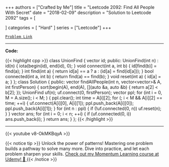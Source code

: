 
+++
authors = ["Crafted by Me"]
title = "Leetcode 2092: Find All People With Secret"
date = "2018-02-09"
description = "Solution to Leetcode 2092"
tags = [
    
]
categories = [
    "Hard"
]
series = ["Leetcode"]
+++



[`Problem Link`](https://leetcode.com/problems/find-all-people-with-secret/description/)

---

**Code:**

{{< highlight cpp >}}
class UnionFind {
    vector<int> id;
public:
    UnionFind(int n) : id(n) {
        iota(begin(id), end(id), 0);
    }
    void connect(int a, int b) {
        id[find(b)] = find(a);
    }
    int find(int a) {
        return id[a] == a ? a : (id[a] = find(id[a]));
    }
    bool connected(int a, int b) {
        return find(a) == find(b);
    }
    void reset(int a) { id[a] = a; }
};
class Solution {
public:
    vector<int> findAllPeople(int n, vector<vector<int>>& A, int firstPerson) {
        sort(begin(A), end(A), [](auto &a, auto &b) { return a[2] < b[2]; });
        UnionFind uf(n);
        uf.connect(0, firstPerson);
        vector<int> ppl;
        for (int i = 0, M = A.size(); i < M; ) {
            ppl.clear();
            int time = A[i][2];
            for (; i < M && A[i][2] == time; ++i) {
                uf.connect(A[i][0], A[i][1]);
                ppl.push_back(A[i][0]);
                ppl.push_back(A[i][1]);
            }
            for (int n : ppl) {
                if (!uf.connected(0, n)) uf.reset(n);
            }
        }
        vector<int> ans;
        for (int i = 0; i < n; ++i) {
            if (uf.connected(0, i)) ans.push_back(i);
        }
        return ans;
    }
};
{{< /highlight >}}


---
{{< youtube v8-OkMKBqyA >}}

{{< notice tip >}}
Unlock the power of patterns! Mastering one problem builds a pathway to solve many more. Dive into practice, and let each problem sharpen your skills. [Check out my Momentum Learning course at Udemy! 🚀 ](https://www.udemy.com/course/algorithms-and-data-structures-in-cpp/)
{{< /notice >}}

